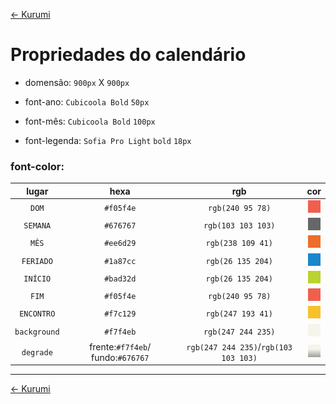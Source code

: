 [<- Kurumi](README.md#tarefas-para-a-kurumi)

# Propriedades do calendário

- domensão: ```900px``` X ```900px```

- font-ano: ```Cubicoola Bold``` ```50px```

- font-mês: ```Cubicoola Bold``` ```100px```

- font-legenda: ```Sofia Pro Light``` ```bold``` ```18px```

### font-color:

|lugar| hexa | rgb | cor |
|:---:|:----:|:---:|:---:|
| ```DOM``` | ```#f05f4e``` | ```rgb(240 95 78)``` | ![#f05f4e](images/dom.jpg "color: #f05f4e;") |
|```SEMANA``` | ```#676767``` | ```rgb(103 103 103)``` | ![#676767](images/semana.jpg "color: #676767;") |
|```MÊS``` | ```#ee6d29``` | ```rgb(238 109 41)``` | ![#ee6d29](images/mes.jpg "color: #ee6d29;") |
|```FERIADO``` | ```#1a87cc``` | ```rgb(26 135 204)``` | ![#1a87cc](images/feriado.jpg "color: #1a87cc;") |
|```INÍCIO``` | ```#bad32d``` | ```rgb(26 135 204)``` | ![#bad32d](images/inicio.jpg "color: #bad32d;") |
|```FIM``` | ```#f05f4e``` | ```rgb(240 95 78)``` | ![#f05f4e](images/fim.jpg "color: #f05f4e;") |
|```ENCONTRO``` | ```#f7c129``` | ```rgb(247 193 41)``` | ![#f7c129](images/encontro.jpg "color: #f7c129;") |
|```background``` | ```#f7f4eb``` | ```rgb(247 244 235)``` | ![#f7f4eb](images/background.jpg "color: #f7f4eb;") |
|```degrade``` | frente:```#f7f4eb```/ fundo:```#676767``` | ```rgb(247 244 235)```/```rgb(103 103 103)``` | ![degrade](images/degrade.jpg " linear-gradient(0deg, rgba(247,244,235,1) 0%, rgba(103,103,103,1) 100%); ") |

---

[<- Kurumi](README.md#tarefas-para-a-kurumi)